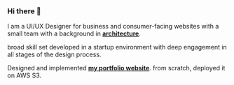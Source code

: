 ### Hi there 👋
I am a UI/UX Designer for business and consumer-facing websites with a small team with a background in **[architecture](https://vickywang.me/architecture)**. 

broad skill set developed in a startup environment with deep engagement in all stages of the design process.

Designed and implemented **[my portfolio website](https://vickywang.me)**. from scratch, deployed it on AWS S3.



<!--
**vicky-wyq/vicky-wyq** is a ✨ _special_ ✨ repository because its `README.md` (this file) appears on your GitHub profile.

Here are some ideas to get you started:

- 🔭 I’m currently working on ...
- 🌱 I’m currently learning ...
- 👯 I’m looking to collaborate on ...
- 🤔 I’m looking for help with ...
- 💬 Ask me about ...
- 📫 How to reach me: ...
- 😄 Pronouns: ...
- ⚡ Fun fact: ...
-->
